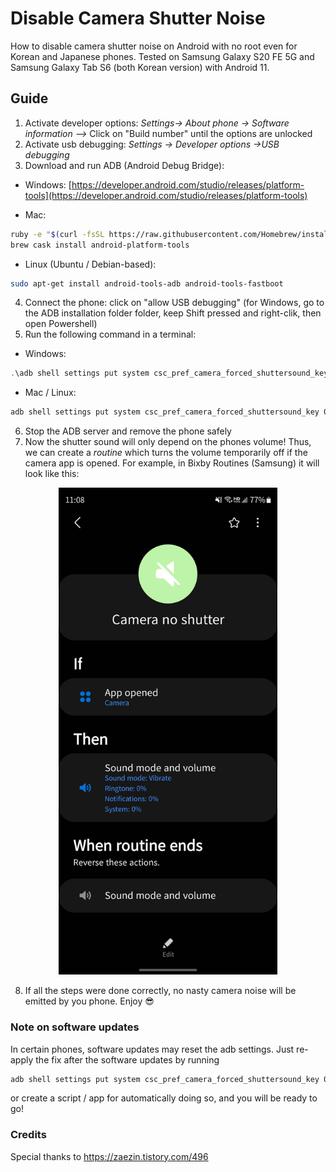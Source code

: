 # Disable Camera Shutter Noise
How to disable camera shutter noise on Android with no root even for Korean and Japanese phones. 
Tested on Samsung Galaxy S20 FE 5G and Samsung Galaxy Tab S6 (both Korean version) with Android 11.

## Guide

  1. Activate developer options: *Settings→ About phone → Software information —>* Click on "Build number" until the options are unlocked
  2. Activate usb debugging: *Settings → Developer options →USB debugging*
  3. Download and run ADB (Android Debug Bridge):
  
  - Windows: [https://developer.android.com/studio/releases/platform-tools](https://developer.android.com/studio/releases/platform-tools)

  - Mac:
  ```sh
  ruby -e "$(curl -fsSL https://raw.githubusercontent.com/Homebrew/install/master/install)"
  brew cask install android-platform-tools
  ```
  
  - Linux (Ubuntu / Debian-based):
  ```sh
  sudo apt-get install android-tools-adb android-tools-fastboot
  ```
    
4. Connect the phone: click on "allow USB debugging" (for Windows, go to the ADB installation folder folder, keep Shift pressed and right-clik, then open Powershell)
5. Run the following command in a terminal:
  - Windows:
  ```powershell
  .\adb shell settings put system csc_pref_camera_forced_shuttersound_key 0
  ```
  - Mac / Linux:
  ```bash
  adb shell settings put system csc_pref_camera_forced_shuttersound_key 0
  ```
6. Stop the ADB server and remove the phone safely
7. Now the shutter sound will only depend on the phones volume! Thus, we can create a _routine_ which turns the volume temporarily off if the camera app is opened. For example, in Bixby Routines (Samsung) it will look like this:

<p align="center">
  <img src="https://github.com/Juju-botu/disable-camera-shutter-noise/blob/main/Screenshot_20210624-110856_Bixby%20Routines.jpg" width=350 alt="Bixby Routines">
</p>

8. If all the steps were done correctly, no nasty camera noise will be emitted by you phone. Enjoy 😎

### Note on software updates
In certain phones, software updates may reset the adb settings. Just re-apply the fix after the software updates by running
```bash
adb shell settings put system csc_pref_camera_forced_shuttersound_key 0
```
or create a script / app for automatically doing so, and you will be ready to go!

### Credits
Special thanks to https://zaezin.tistory.com/496
